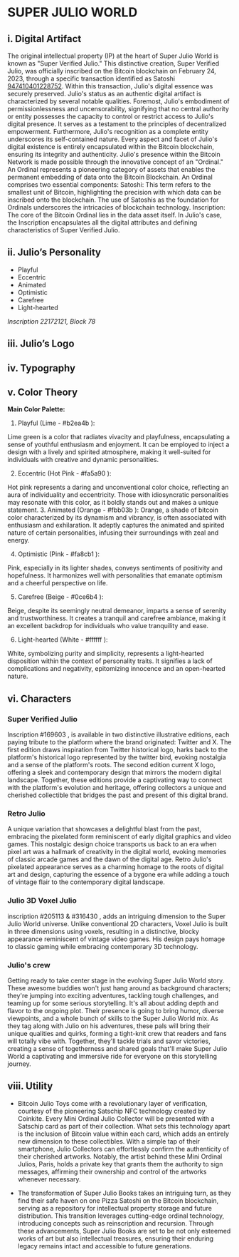 # SUPER JULIO WORLD

## i. Digital Artifact

The original intellectual property (IP) at the heart of Super Julio World is known as "Super Verified Julio." This distinctive creation, Super Verified Julio, was officially inscribed on the Bitcoin blockchain on February 24, 2023, through a specific transaction identified as Satoshi [947410401228752](https://ordinals.com/sat/947410401228752). Within this transaction, Julio's digital essence was securely preserved. Julio's status as an authentic digital artifact is characterized by several notable qualities.
Foremost, Julio's embodiment of permissionlessness and uncensorability, signifying that no central authority or entity possesses the capacity to control or restrict access to Julio's digital presence. It serves as a testament to the principles of decentralized empowerment.
Furthermore, Julio's recognition as a complete entity underscores its self-contained nature. Every aspect and facet of Julio's digital existence is entirely encapsulated within the Bitcoin blockchain, ensuring its integrity and authenticity.
Julio's presence within the Bitcoin Network is made possible through the innovative concept of an "Ordinal." An Ordinal represents a pioneering category of assets that enables the permanent embedding of data onto the Bitcoin Blockchain. An Ordinal comprises two essential components:
Satoshi: This term refers to the smallest unit of Bitcoin, highlighting the precision with which data can be inscribed onto the blockchain. The use of Satoshis as the foundation for Ordinals underscores the intricacies of blockchain technology.
Inscription: The core of the Bitcoin Ordinal lies in the data asset itself. In Julio's case, the Inscription encapsulates all the digital attributes and defining characteristics of Super Verified Julio.

## ii. Julio’s Personality

- Playful
- Eccentric
- Animated
- Optimistic
- Carefree
- Light-hearted

_Inscription 22172121, Block 78_

## iii. Julio’s Logo

## iv. Typography

## v. Color Theory

**Main Color Palette:**

1. Playful (Lime - #b2ea4b ):

Lime green is a color that radiates vivacity and playfulness, encapsulating a sense of youthful enthusiasm and enjoyment. It can be employed to inject a design with a lively and spirited atmosphere, making it well-suited for individuals with creative and dynamic personalities.

2. Eccentric (Hot Pink - #fa5a90 ):

Hot pink represents a daring and unconventional color choice, reflecting an aura of individuality and eccentricity. Those with idiosyncratic personalities may resonate with this color, as it boldly stands out and makes a unique statement. 3. Animated (Orange - #fbb03b ): Orange, a shade of bitcoin color characterized by its dynamism and vibrancy, is often associated with enthusiasm and exhilaration. It adeptly captures the animated and spirited nature of certain personalities, infusing their surroundings with zeal and energy.

4. Optimistic (Pink - #fa8cb1 ):

Pink, especially in its lighter shades, conveys sentiments of positivity and hopefulness. It harmonizes well with personalities that emanate optimism and a cheerful perspective on life.

5. Carefree (Beige - #0ce6b4 ):

Beige, despite its seemingly neutral demeanor, imparts a sense of serenity and trustworthiness. It creates a tranquil and carefree ambiance, making it an excellent backdrop for individuals who value tranquility and ease.

6. Light-hearted (White - #ffffff ):

White, symbolizing purity and simplicity, represents a light-hearted disposition within the context of personality traits. It signifies a lack of complications and negativity, epitomizing innocence and an open-hearted nature.

## vi. Characters

### Super Verified Julio

Inscription #169603 , is available in two distinctive illustrative editions, each paying tribute to the platform where the brand originated: Twitter and X. The first edition draws inspiration from Twitter historical logo, harks back to the platform's historical logo represented by the twitter bird, evoking nostalgia and a sense of the platform's roots. The second edition current X logo, offering a sleek and contemporary design that mirrors the modern digital landscape. Together, these editions provide a captivating way to connect with the platform's evolution and heritage, offering collectors a unique and cherished collectible that bridges the past and present of this digital brand.

### Retro Julio

A unique variation that showcases a delightful blast from the past, embracing the pixelated form reminiscent of early digital graphics and video games. This nostalgic design choice transports us back to an era when pixel art was a hallmark of creativity in the digital world, evoking memories of classic arcade games and the dawn of the digital age. Retro Julio's pixelated appearance serves as a charming homage to the roots of digital art and design, capturing the essence of a bygone era while adding a touch of vintage flair to the contemporary digital landscape.

### Julio 3D Voxel Julio

inscription #205113 & #316430 , adds an intriguing dimension to the Super Julio World universe. Unlike conventional 2D characters, Voxel Julio is built in three dimensions using voxels, resulting in a distinctive, blocky appearance reminiscent of vintage video games. His design pays homage to classic gaming while embracing contemporary 3D technology.

### Julio's crew

Getting ready to take center stage in the evolving Super Julio World story. These awesome buddies won't just hang around as background characters; they're jumping into exciting adventures, tackling tough challenges, and teaming up for some serious storytelling. It's all about adding depth and flavor to the ongoing plot. Their presence is going to bring humor, diverse viewpoints, and a whole bunch of skills to the Super Julio World mix. As they tag along with Julio on his adventures, these pals will bring their unique qualities and quirks, forming a tight-knit crew that readers and fans will totally vibe with. Together, they'll tackle trials and savor victories, creating a sense of togetherness and shared goals that'll make Super Julio World a captivating and immersive ride for everyone on this storytelling journey.

## viii. Utility

- Bitcoin Julio Toys come with a revolutionary layer of verification, courtesy of the pioneering Satschip NFC technology created by Coinkite. Every Mini Ordinal Julio Collector will be presented with a Satschip card as part of their collection. What sets this technology apart is the inclusion of Bitcoin value within each card, which adds an entirely new dimension to these collectibles. With a simple tap of their smartphone, Julio Collectors can effortlessly confirm the authenticity of their cherished artworks. Notably, the artist behind these Mini Ordinal Julios, Paris, holds a private key that grants them the authority to sign messages, affirming their ownership and control of the artworks whenever necessary.

- The transformation of Super Julio Books takes an intriguing turn, as they find their safe haven on one Pizza Satoshi on the Bitcoin blockchain, serving as a repository for intellectual property storage and future distribution. This transition leverages cutting-edge ordinal technology, introducing concepts such as reinscription and recursion. Through these advancements, Super Julio Books are set to be not only esteemed works of art but also intellectual treasures, ensuring their enduring legacy remains intact and accessible to future generations.
